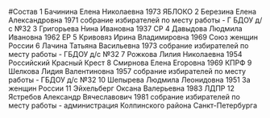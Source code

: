 #Состав
1 Бачинина Елена Николаевна 1973 ЯБЛОКО
2 Березина Елена Александровна 1971 собрание избирателей по месту работы - Г БДОУ д/с №32
3 Григорьева Нина Ивановна 1937 СР
4 Давыдова Людмила Ивановна 1962 ЕР
5 Кривовяз Ирина Владимировна 1969 Союз женщин России
6 Лачина Татьяна Васильевна 1973 собрание избирателей по месту работы - ГБДОУ д/с №32
7 Рожкова Лилия Николаевна 1954 Российский Красный Крест
8 Смирнова Елена Егоровна 1969 КПРФ
9 Шелкова Лидия Валентиновна 1957 собрание избирателей по месту работы - ГБДОУ д/с №32
10 Шепырева Людмила Леонидовна 1951 За женщин России
11 Эйхельберг Оксана Валерьевна 1983 ЛДПР
12 Ястребов Александр Вячеславович 1981 собрание избирателей по месту работы - администрация Колпинского района Санкт-Петербурга
